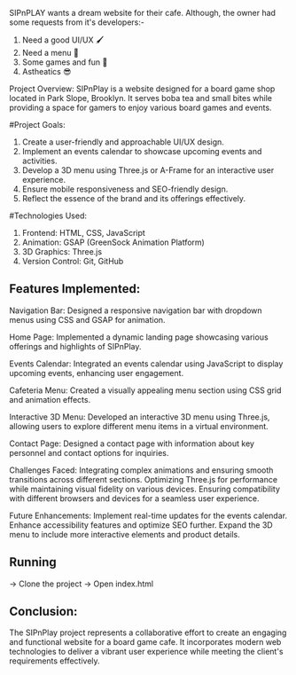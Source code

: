 SIPnPLAY wants a dream website for their cafe. Although, the owner had some requests from it's developers:-
1. Need a good UI/UX 🖌️
2. Need a menu 🍲
3. Some games and fun 🎲
4. Astheatics 😎
    
Project Overview:
SIPnPlay is a website designed for a board game shop located in Park Slope, Brooklyn. It serves boba tea and small bites while providing a space for gamers to enjoy various board games and events.

#Project Goals:
1. Create a user-friendly and approachable UI/UX design.
2. Implement an events calendar to showcase upcoming events and activities.
3. Develop a 3D menu using Three.js or A-Frame for an interactive user experience.
4. Ensure mobile responsiveness and SEO-friendly design.
5. Reflect the essence of the brand and its offerings effectively.

#Technologies Used:
1. Frontend: HTML, CSS, JavaScript
2. Animation: GSAP (GreenSock Animation Platform)
3. 3D Graphics: Three.js
4. Version Control: Git, GitHub


## Features Implemented:
Navigation Bar:
Designed a responsive navigation bar with dropdown menus using CSS and GSAP for animation.

Home Page:
Implemented a dynamic landing page showcasing various offerings and highlights of SIPnPlay.

Events Calendar:
Integrated an events calendar using JavaScript to display upcoming events, enhancing user engagement.

Cafeteria Menu:
Created a visually appealing menu section using CSS grid and animation effects.

Interactive 3D Menu:
Developed an interactive 3D menu using Three.js, allowing users to explore different menu items in a virtual environment.

Contact Page:
Designed a contact page with information about key personnel and contact options for inquiries.

Challenges Faced:
Integrating complex animations and ensuring smooth transitions across different sections.
Optimizing Three.js for performance while maintaining visual fidelity on various devices.
Ensuring compatibility with different browsers and devices for a seamless user experience.

Future Enhancements:
Implement real-time updates for the events calendar.
Enhance accessibility features and optimize SEO further.
Expand the 3D menu to include more interactive elements and product details.

## Running
-> Clone the project
-> Open index.html


## Conclusion:
The SIPnPlay project represents a collaborative effort to create an engaging and functional website for a board game cafe. It incorporates modern web technologies to deliver a vibrant user experience while meeting the client's requirements effectively.
